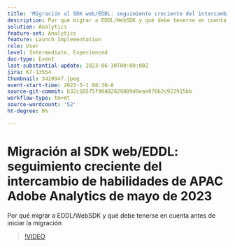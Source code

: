 ```yaml
---
title: 'Migración al SDK web/EDDL: seguimiento creciente del intercambio de habilidades de APAC Adobe Analytics de mayo de 2023'
description: Por qué migrar a EDDL/WebSDK y qué debe tenerse en cuenta antes de iniciar la migración
solution: Analytics
feature-set: Analytics
feature: Launch Implementation
role: User
level: Intermediate, Experienced
doc-type: Event
last-substantial-update: 2023-06-30T00:00:00Z
jira: KT-13554
thumbnail: 3420947.jpeg
event-start-time: 2023-5-1 08:30-8
source-git-commit: b32c10575f90d02829889d9eae876b2c922915bb
workflow-type: tm+mt
source-wordcount: '52'
ht-degree: 0%

---
```



# Migración al SDK web/EDDL: seguimiento creciente del intercambio de habilidades de APAC Adobe Analytics de mayo de 2023

Por qué migrar a EDDL/WebSDK y qué debe tenerse en cuenta antes de iniciar la migración

>[!VIDEO](https://video.tv.adobe.com/v/3420947/?learn=on)
